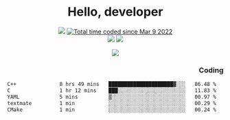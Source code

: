 # <div align='center' >Hello, developer</div>

<div align='center'>
  <a ><img src="https://img.shields.io/badge/dynamic/json?url=https%3A%2F%2Fapi.swo.moe%2Fstats%2Fgithub%2FFree-Aaron-Li&query=count&color=181717&label=GitHub&labelColor=282c34&logo=github&suffix=+follows&cacheSeconds=3600"></a>
  <a href="https://wakatime.com/@fe40087f-8eae-48dc-9950-ad0633db1591"><img src="https://wakatime.com/badge/user/fe40087f-8eae-48dc-9950-ad0633db1591.svg" alt="Total time coded since Mar 9 2022" /></a>
</div>
<div align='center'>
  <a><img src="https://img.shields.io/badge/Rookie-blue?style=plastic&logo=c&logoColor=blue&labelColor=7a6d56"></a>
  <a><img src="https://img.shields.io/badge/Rookie-blue?style=plastic&logo=c%2B%2B&logoColor=blue&labelColor=7a6d56"></a> 
</div>

<p align="center">
  <img src="https://readme-typing-svg.demolab.com/?lines=你好!+开发者;Hello!+ developer&font=Fira%20Code&center=true&width=380&height=50&duration=4000&pause=1000">
</p>


<div align='right'>
  <h3>Coding</h3>
</div>

<!--START_SECTION:waka-->

```txt
C++              8 hrs 49 mins   █████████████████████▓░░░   86.48 %
C                1 hr 12 mins    ███░░░░░░░░░░░░░░░░░░░░░░   11.83 %
YAML             5 mins          ▒░░░░░░░░░░░░░░░░░░░░░░░░   00.97 %
textmate         1 min           ░░░░░░░░░░░░░░░░░░░░░░░░░   00.29 %
CMake            1 min           ░░░░░░░░░░░░░░░░░░░░░░░░░   00.24 %
```

<!--END_SECTION:waka-->




